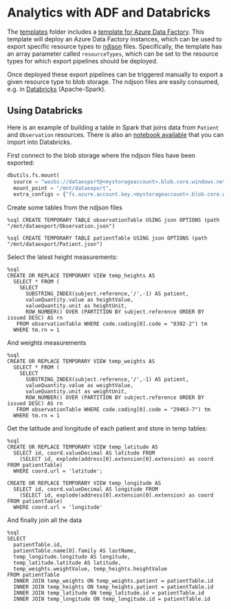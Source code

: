 # Analytics with ADF and Databricks

The [templates](../deploy/templates) folder includes a [template for Azure Data Factory](../deploy/templates/azuredeploy-adf.json). This template will deploy an Azure Data Factory instances, which can be used to export specific resource types to [ndjson](http://ndjson.org/) files. Specifically, the template has an array parameter called `resourceTypes`, which can be set to the resource types for which export pipelines should be deployed.

Once deployed these export pipelines can be triggered manually to export a given resource type to blob storage. The ndjson files are easily consumed, e.g. in [Databricks](https://azure.microsoft.com/en-us/services/databricks/) (Apache-Spark).

## Using Databricks

Here is an example of building a table in Spark that joins data from `Patient` and `Observation` resources. There is also an [notebook available](fhirnotebook.ipynb) that you can import into Databricks.

First connect to the blob storage where the ndjson files have been exported:

```python
dbutils.fs.mount(
  source = "wasbs://dataexport@<mystorageaccount>.blob.core.windows.net",
  mount_point = "/mnt/dataexport",
  extra_configs = {"fs.azure.account.key.<mystorageaccount>.blob.core.windows.net":"<mystoragekey>"})
```

Create some tables from the ndjson files

```
%sql CREATE TEMPORARY TABLE observationTable USING json OPTIONS (path "/mnt/dataexport/Observation.json")
```

```
%sql CREATE TEMPORARY TABLE patientTable USING json OPTIONS (path "/mnt/dataexport/Patient.json")
```

Select the latest height measurements:

```
%sql 
CREATE OR REPLACE TEMPORARY VIEW temp_heights AS 
  SELECT * FROM (
    SELECT 
      SUBSTRING_INDEX(subject.reference,'/',-1) AS patient, 
      valueQuantity.value as heightValue, 
      valueQuantity.unit as heightUnit,  
      ROW_NUMBER() OVER (PARTITION BY subject.reference ORDER BY issued DESC) AS rn 
   FROM observationTable WHERE code.coding[0].code = "8302-2") tm 
  WHERE tm.rn = 1
```

And weights measurements

```
%sql 
CREATE OR REPLACE TEMPORARY VIEW temp_weights AS 
  SELECT * FROM (
    SELECT 
      SUBSTRING_INDEX(subject.reference,'/',-1) AS patient, 
      valueQuantity.value as weightValue, 
      valueQuantity.unit as weightUnit,  
      ROW_NUMBER() OVER (PARTITION BY subject.reference ORDER BY issued DESC) AS rn 
   FROM observationTable WHERE code.coding[0].code = "29463-7") tm 
  WHERE tm.rn = 1
```

Get the latitude and longitude of each patient and store in temp tables:

```
%sql 
CREATE OR REPLACE TEMPORARY VIEW temp_latitude AS 
  SELECT id, coord.valueDecimal AS latitude FROM 
    (SELECT id, explode(address[0].extension[0].extension) as coord FROM patientTable) 
  WHERE coord.url = 'latitude';
  
CREATE OR REPLACE TEMPORARY VIEW temp_longitude AS 
  SELECT id, coord.valueDecimal AS longitude FROM 
    (SELECT id, explode(address[0].extension[0].extension) as coord FROM patientTable) 
  WHERE coord.url = 'longitude'
```

And finally join all the data

```
%sql 
SELECT 
  patientTable.id, 
  patientTable.name[0].family AS lastName, 
  temp_longitude.longitude AS longitude, 
  temp_latitude.latitude AS latitude, 
  temp_weights.weightValue, temp_heights.heightValue
FROM patientTable 
  INNER JOIN temp_weights ON temp_weights.patient = patientTable.id 
  INNER JOIN temp_heights ON temp_heights.patient = patientTable.id 
  INNER JOIN temp_latitude ON temp_latitude.id = patientTable.id 
  INNER JOIN temp_longitude ON temp_longitude.id = patientTable.id
```
